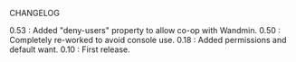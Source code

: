 CHANGELOG

0.53 : Added "deny-users" property to allow co-op with Wandmin.
0.50 : Completely re-worked to avoid console use.
0.18 : Added permissions and default want.
0.10 : First release.